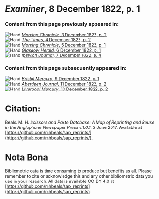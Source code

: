 # *Examiner*, 8 December 1822, p. 1  
  
### Content from this page previously appeared in:  
![Hand](http://scissorsandpaste.net/wp-content/uploads/2017/06/smallhandpointer.png) [*Morning Chronicle*, 3 December 1822, p. 2](https://mhbeals.github.io/sap_html/Morning-Chronicle/Morning-Chronicle-3-December-1822-p-2)  
![Hand](http://scissorsandpaste.net/wp-content/uploads/2017/06/smallhandpointer.png) [*The Times*, 4 December 1822, p. 2](https://mhbeals.github.io/sap_html/The-Times/The-Times-4-December-1822-p-2)  
![Hand](http://scissorsandpaste.net/wp-content/uploads/2017/06/smallhandpointer.png) [*Morning Chronicle*, 5 December 1822, p. 1](https://mhbeals.github.io/sap_html/Morning-Chronicle/Morning-Chronicle-5-December-1822-p-1)  
![Hand](http://scissorsandpaste.net/wp-content/uploads/2017/06/smallhandpointer.png) [*Glasgow Herald*, 6 December 1822, p. 1](https://mhbeals.github.io/sap_html/Glasgow-Herald/Glasgow-Herald-6-December-1822-p-1)  
![Hand](http://scissorsandpaste.net/wp-content/uploads/2017/06/smallhandpointer.png) [*Ipswich Journal*, 7 December 1822, p. 4](https://mhbeals.github.io/sap_html/Ipswich-Journal/Ipswich-Journal-7-December-1822-p-4)  
  
### Content from this page subsequently appeared in:  
![Hand](http://scissorsandpaste.net/wp-content/uploads/2017/06/smallhandpointer.png) [*Bristol Mercury*, 9 December 1822, p. 1](https://mhbeals.github.io/sap_html/Bristol-Mercury/Bristol-Mercury-9-December-1822-p-1)  
![Hand](http://scissorsandpaste.net/wp-content/uploads/2017/06/smallhandpointer.png) [*Aberdeen Journal*, 11 December 1822, p. 2](https://mhbeals.github.io/sap_html/Aberdeen-Journal/Aberdeen-Journal-11-December-1822-p-2)  
![Hand](http://scissorsandpaste.net/wp-content/uploads/2017/06/smallhandpointer.png) [*Liverpool Mercury*, 13 December 1822, p. 2](https://mhbeals.github.io/sap_html/Liverpool-Mercury/Liverpool-Mercury-13-December-1822-p-2)  


# Citation: 

Beals. M. H. *Scissors and Paste Database: A Map of Reprinting and Reuse in the Anglophone Newspaper Press v.1.0.1.* 2 June 2017. Available at [https://github.com/mhbeals/sap_reprints/](https://github.com/mhbeals/sap_reprints/). 

# Nota Bona

Bibliometric data is time consuming to produce but benefits us all. Please remember to cite or acknowledge this and any other bibliometric data you use in your research. All data is available CC-BY 4.0 at [https://github.com/mhbeals/sap_reprints](https://github.com/mhbeals/sap_reprints)
